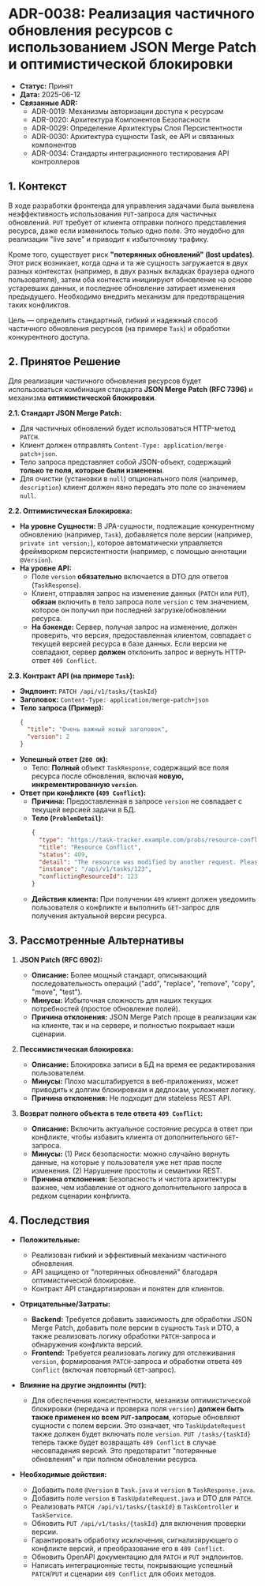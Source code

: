 # ADR-0038: Реализация частичного обновления ресурсов с использованием JSON Merge Patch и оптимистической блокировки

*   **Статус:** Принят
*   **Дата:** 2025-06-12
*   **Связанные ADR:**
    *   ADR-0019: Механизмы авторизации доступа к ресурсам
    *   ADR-0020: Архитектура Компонентов Безопасности
    *   ADR-0029: Определение Архитектуры Слоя Персистентности
    *   ADR-0030: Архитектура сущности Task, ее API и связанных компонентов
    *   ADR-0034: Стандарты интеграционного тестирования API контроллеров

## 1. Контекст

В ходе разработки фронтенда для управления задачами была выявлена неэффективность использования `PUT`-запроса для частичных обновлений. `PUT` требует от клиента отправки полного представления ресурса, даже если изменилось только одно поле. Это неудобно для реализации "live save" и приводит к избыточному трафику.

Кроме того, существует риск **"потерянных обновлений" (lost updates)**. Этот риск возникает, когда одна и та же сущность загружается в двух разных контекстах (например, в двух разных вкладках браузера одного пользователя), затем оба контекста инициируют обновление на основе устаревших данных, и последнее обновление затирает изменения предыдущего. Необходимо внедрить механизм для предотвращения таких конфликтов.

Цель — определить стандартный, гибкий и надежный способ частичного обновления ресурсов (на примере `Task`) и обработки конкурентного доступа.

## 2. Принятое Решение

Для реализации частичного обновления ресурсов будет использоваться комбинация стандарта **JSON Merge Patch (RFC 7396)** и механизма **оптимистической блокировки**.

**2.1. Стандарт JSON Merge Patch:**

*   Для частичных обновлений будет использоваться HTTP-метод `PATCH`.
*   Клиент должен отправлять `Content-Type: application/merge-patch+json`.
*   Тело запроса представляет собой JSON-объект, содержащий **только те поля, которые были изменены**.
*   Для очистки (установки в `null`) опционального поля (например, `description`) клиент должен явно передать это поле со значением `null`.

**2.2. Оптимистическая Блокировка:**

*   **На уровне Сущности:** В JPA-сущности, подлежащие конкурентному обновлению (например, `Task`), добавляется поле версии (например, `private int version;`), которое автоматически управляется фреймворком персистентности (например, с помощью аннотации `@Version`).
*   **На уровне API:**
    *   Поле `version` **обязательно** включается в DTO для ответов (`TaskResponse`).
    *   Клиент, отправляя запрос на изменение данных (`PATCH` или `PUT`), **обязан** включить в тело запроса поле `version` с тем значением, которое он получил при последней загрузке/обновлении ресурса.
    *   **На бэкенде:** Сервер, получая запрос на изменение, должен проверить, что версия, предоставленная клиентом, совпадает с текущей версией ресурса в базе данных. Если версии не совпадают, сервер **должен** отклонить запрос и вернуть HTTP-ответ `409 Conflict`.

**2.3. Контракт API (на примере `Task`):**

*   **Эндпоинт:** `PATCH /api/v1/tasks/{taskId}`
*   **Заголовок:** `Content-Type: application/merge-patch+json`
*   **Тело запроса (Пример):**
    ```json
    {
      "title": "Очень важный новый заголовок",
      "version": 2
    }
    ```
*   **Успешный ответ (`200 OK`):**
    *   Тело: **Полный** объект `TaskResponse`, содержащий все поля ресурса после обновления, включая **новую, инкрементированную `version`**.
*   **Ответ при конфликте (`409 Conflict`):**
    *   **Причина:** Предоставленная в запросе `version` не совпадает с текущей версией задачи в БД.
    *   **Тело (`ProblemDetail`):**
        ```json
        {
          "type": "https://task-tracker.example.com/probs/resource-conflict",
          "title": "Resource Conflict",
          "status": 409,
          "detail": "The resource was modified by another request. Please fetch the latest version and try again.",
          "instance": "/api/v1/tasks/123",
          "conflictingResourceId": 123
        }
        ```
    *   **Действия клиента:** При получении `409` клиент должен уведомить пользователя о конфликте и выполнить `GET`-запрос для получения актуальной версии ресурса.

## 3. Рассмотренные Альтернативы

1.  **JSON Patch (RFC 6902):**
    *   **Описание:** Более мощный стандарт, описывающий последовательность операций ("add", "replace", "remove", "copy", "move", "test").
    *   **Минусы:** Избыточная сложность для наших текущих потребностей (простое обновление полей).
    *   **Причина отклонения:** JSON Merge Patch проще в реализации как на клиенте, так и на сервере, и полностью покрывает наши сценарии.

2.  **Пессимистическая блокировка:**
    *   **Описание:** Блокировка записи в БД на время ее редактирования пользователем.
    *   **Минусы:** Плохо масштабируется в веб-приложениях, может приводить к долгим блокировкам и дедлокам, усложняет логику.
    *   **Причина отклонения:** Не подходит для stateless REST API.

3.  **Возврат полного объекта в теле ответа `409 Conflict`:**
    *   **Описание:** Включить актуальное состояние ресурса в ответ при конфликте, чтобы избавить клиента от дополнительного `GET`-запроса.
    *   **Минусы:** (1) Риск безопасности: можно случайно вернуть данные, на которые у пользователя уже нет прав после изменения. (2) Нарушение простоты и семантики REST.
    *   **Причина отклонения:** Безопасность и чистота архитектуры важнее, чем избавление от одного дополнительного запроса в редком сценарии конфликта.

## 4. Последствия

*   **Положительные:**
    *   Реализован гибкий и эффективный механизм частичного обновления.
    *   API защищено от "потерянных обновлений" благодаря оптимистической блокировке.
    *   Контракт API стандартизирован и понятен для клиентов.

*   **Отрицательные/Затраты:**
    *   **Backend:** Требуется добавить зависимость для обработки JSON Merge Patch, добавить поле версии в сущность `Task` и DTO, а также реализовать логику обработки `PATCH`-запроса и обнаружения конфликта версий.
    *   **Frontend:** Требуется реализовать логику для отслеживания `version`, формирования `PATCH`-запроса и обработки ответа `409 Conflict` (включая повторный `GET`-запрос).

*   **Влияние на другие эндпоинты (`PUT`):**
    *   Для обеспечения консистентности, механизм оптимистической блокировки (передача и проверка поля `version`) **должен быть также применен ко всем `PUT`-запросам**, которые обновляют сущности с полем версии. Это означает, что `TaskUpdateRequest` также должен будет включать поле `version`. `PUT /tasks/{taskId}` теперь также будет возвращать `409 Conflict` в случае несовпадения версий. Это предотвратит "потерянные обновления" и при полном обновлении ресурса.

*   **Необходимые действия:**
    *   Добавить поле `@Version` в `Task.java` и `version` в `TaskResponse.java`.
    *   Добавить поле `version` в `TaskUpdateRequest.java` и DTO для `PATCH`.
    *   Реализовать `PATCH /api/v1/tasks/{taskId}` в `TaskController` и `TaskService`.
    *   Обновить `PUT /api/v1/tasks/{taskId}` для включения проверки версии.
    *   Гарантировать обработку исключения, сигнализирующего о конфликте версий, и преобразование его в `409 Conflict`.
    *   Обновить OpenAPI документацию для `PATCH` и `PUT` эндпоинтов.
    *   Написать интеграционные тесты, покрывающие успешный `PATCH`/`PUT` и сценарии `409 Conflict` для обоих методов.